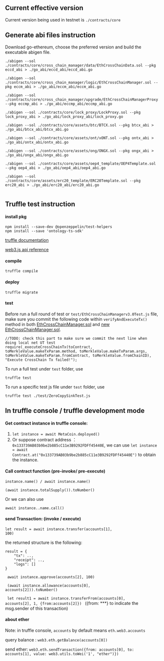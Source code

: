 ## Current effective version

Current version being used in testnet is `./contracts/core`

## Generate abi files instruction

Download go-ethereum, choose the preferred version and build the executable abigen file.

```
./abigen --sol ./contracts/core/cross_chain_manager/data/EthCrossChainData.sol --pkg eccd_abi > ./go_abi/eccd_abi/eccd_abi.go

./abigen --sol ./contracts/core/cross_chain_manager/logic/EthCrossChainManager.sol --pkg eccm_abi > ./go_abi/eccm_abi/eccm_abi.go

./abigen --sol ./contracts/core/cross_chain_manager/upgrade/EthCrossChainManagerProxy.sol --pkg eccmp_abi > ./go_abi/eccmp_abi/eccmp_abi.go

./abigen --sol ./contracts/core/lock_proxy/LockProxy.sol --pkg lock_proxy_abi > ./go_abi/lock_proxy_abi/lock_proxy.go

./abigen --sol ./contracts/core/assets/btc/BTCX.sol --pkg btcx_abi > ./go_abi/btcx_abi/btcx_abi.go

./abigen --sol ./contracts/core/assets/ont/xONT.sol --pkg ontx_abi > ./go_abi/ontx_abi/ontx_abi.go

./abigen --sol ./contracts/core/assets/ong/ONGX.sol --pkg ongx_abi > ./go_abi/ongx_abi/ongx_abi.go

./abigen --sol ./contracts/core/assets/oep4_template/OEP4Template.sol --pkg oep4_abi > ./go_abi/oep4_abi/oep4_abi.go

./abigen --sol ./contracts/core/assets/erc20_template/ERC20Template.sol --pkg erc20_abi > ./go_abi/erc20_abi/erc20_abi.go


```

## Truffle test instruction

#### install pkg
```
npm install --save-dev @openzeppelin/test-helpers
npm install --save 'ontology-ts-sdk'

```



[truffle documentation](https://learnblockchain.cn/docs/truffle/getting-started/interacting-with-your-contracts.html)

[web3.js api reference](https://web3.tryblockchain.org/Web3.js-api-refrence.html)

#### compile
```
truffle compile
```

#### deploy
```
truffle migrate
```

#### test

Before run a full round of test or `test/EthCrossChainManagerv3.0Test.js` file, make sure you commit the following code within ```verifyAndExecuteTx()``` method in both [EthCrossChainManager.sol](./contracts/core/CrossChainManager/logic/EthCrossChainManager.sol) and [new EthCrossChainManager.sol](./contracts/core/CrossChainManager/logic/EthCrossChainManager_new_template.sol).
```
//TODO: check this part to make sure we commit the next line when doing local net UT test
require(_executeCrossChainTx(toContract, toMerkleValue.makeTxParam.method, toMerkleValue.makeTxParam.args, toMerkleValue.makeTxParam.fromContract, toMerkleValue.fromChainID), "Execute CrossChain Tx failed!");
```

To run a full test under `test` folder, use 
```
truffle test
```
To run a specific test js file under `test` folder, use
```
truffle test ./test/ZeroCopySinkTest.js
```



## In truffle console / truffle development mode

#### Get contract instance in truffle console:
1. <code>let instance = await MetaCoin.deployed()</code>
2. Or suppose contract address ： <code>0x133739AB03b9be2b885cC11e3B9292FDFf45440E</code>, 
    we can use <code>let instance = await Contract.at("0x133739AB03b9be2b885cC11e3B9292FDFf45440E")</code> to obtain the instance.

#### Call contract function (pre-invoke/ pre-execute)
```
instance.name() / await instance.name()

(await instance.totalSupply()).toNumber()
```
Or we can also use
```
await instance..name.call()
```

#### send Transaction: (invoke / execute)
<code>let result = await instance.transfer(accounts[1], 100)</code>

the returned structure is the following:
```
result = {
    "tx": .., 
    "receipt": ..,
    "logs": []
}

```

<code> await instance.approve(accounts[2], 100)</code>

<code> (await instance.allowance(accounts[0], accounts[2])).toNumber()</code>

<code> let result1 = await instance.transferFrom(accounts[0], accounts[2], 1, {from:accounts[2]})
</code> ({from: ***} to indicate the msg.sender of this transaction)

#### about ether

Note: in truffle console, <code>accounts</code> by default means <code>eth.web3.accounts</code>

query balance : <code>web3.eth.getBalance(accounts[0])</code>

send ether: <code>web3.eth.sendTransaction({from: accounts[0], to: accounts[1], value: web3.utils.toWei('1', "ether")})</code>


